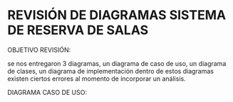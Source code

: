 # REVISIÓN DE DIAGRAMAS SISTEMA DE RESERVA DE SALAS

OBJETIVO REVISIÓN:

se nos entregaron 3 diagramas, un diagrama de caso de uso, un diagrama de clases, un diagrama de implementación dentro de estos diagramas existen ciertos errores al momento de incorporar un análisis.

DIAGRAMA CASO DE USO:


